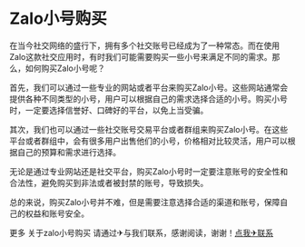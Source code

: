 # Zalo小号购买

在当今社交网络的盛行下，拥有多个社交账号已经成为了一种常态。而在使用Zalo这款社交应用时，有时我们可能需要购买一些小号来满足不同的需求。那么，如何购买Zalo小号呢？

首先，我们可以通过一些专业的网站或者平台来购买Zalo小号。这些网站通常会提供各种不同类型的小号，用户可以根据自己的需求选择合适的小号。购买小号时，一定要选择信誉好、口碑好的平台，以免上当受骗。

其次，我们也可以通过一些社交账号交易平台或者群组来购买Zalo小号。在这些平台或者群组中，会有很多用户出售他们的小号，价格相对比较灵活，用户可以根据自己的预算和需求进行选择。

无论是通过专业网站还是社交平台，购买Zalo小号时一定要注意账号的安全性和合法性，避免购买到非法或者被封禁的账号，导致损失。

总的来说，购买Zalo小号并不难，但是需要注意选择合适的渠道和账号，保障自己的权益和账号安全。

更多 关于zalo小号购买 请通过✈与我们联系，感谢阅读，谢谢！[点我✈联系](https://sms.k02.cc)